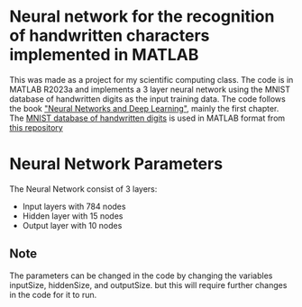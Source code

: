 # Neural network for the recognition of handwritten characters implemented in MATLAB

This was made as a project for my scientific computing class. 
The code is in MATLAB R2023a and implements a 3 layer neural network using the MNIST database of handwritten digits as the input training data.
The code follows the book ["Neural Networks and Deep Learning"](http://neuralnetworksanddeeplearning.com), mainly the first chapter.
The [MNIST database of handwritten digits](https://github.com/sunsided/mnist) is used in MATLAB format from [this repository](https://github.com/sunsided/mnist-matlab)

# Neural Network Parameters
The Neural Network consist of 3 layers: 
- Input layers with 784 nodes
- Hidden layer with 15 nodes
- Output layer with 10 nodes

## Note
The parameters can be changed in the code by changing the variables inputSize, hiddenSize, and outputSize. but this will require further changes in the code for it to run.

